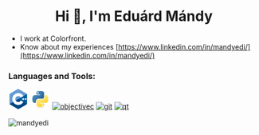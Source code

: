 <h1 align="center">Hi 👋, I'm Eduárd Mándy</h1>

- I work at Colorfront.
- Know about my experiences [https://www.linkedin.com/in/mandyedi/](https://www.linkedin.com/in/mandyedi/)

<h3 align="left">Languages and Tools:</h3>
<p align="left">
<a href="https://www.w3schools.com/cpp/" target="_blank"><img src="https://raw.githubusercontent.com/devicons/devicon/master/icons/cplusplus/cplusplus-original.svg" alt="cplusplus" width="40" height="40"/></a>
<a href="https://www.python.org" target="_blank"><img src="https://raw.githubusercontent.com/devicons/devicon/master/icons/python/python-original.svg" alt="python" width="40" height="40"/></a>
<a href="https://developer.apple.com/library/archive/documentation/Cocoa/Conceptual/ProgrammingWithObjectiveC/Introduction/Introduction.html" target="_blank"><img src="https://www.vectorlogo.zone/logos/apple_objectivec/apple_objectivec-icon.svg" alt="objectivec" width="40" height="40"/></a>
<a href="https://git-scm.com/" target="_blank"><img src="https://www.vectorlogo.zone/logos/git-scm/git-scm-icon.svg" alt="git" width="40" height="40"/></a>
<a href="https://www.qt.io/" target="_blank" rel="noreferrer"> <img src="https://upload.wikimedia.org/wikipedia/commons/0/0b/Qt_logo_2016.svg" alt="qt" width="40" height="40"/> </a>
</p>

<p><img align="center" src="https://github-readme-stats.vercel.app/api/top-langs?username=mandyedi&show_icons=true&locale=en&layout=compact" alt="mandyedi" /></p>
